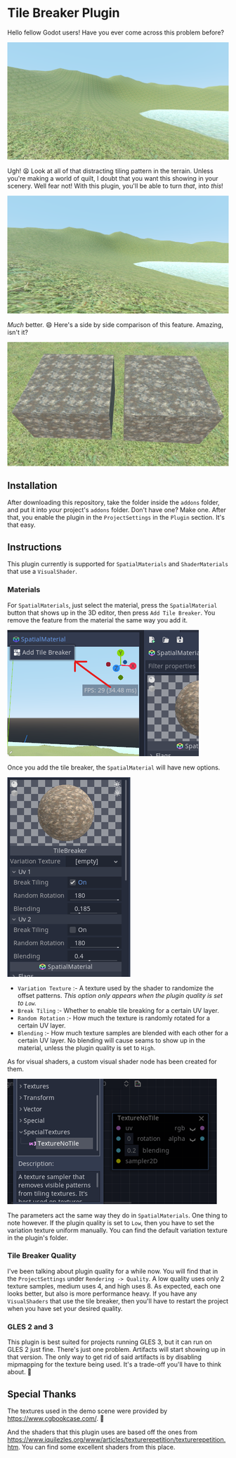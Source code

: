 # Tile Breaker Plugin

Hello fellow Godot users! Have you ever come across this problem before?

![](doc_images/terrain_no_tile_breaker.png)

Ugh! 😫 Look at all of that distracting tiling pattern in the terrain. Unless you're making a world of quilt, I doubt that you want this showing in your scenery. Well fear not! With this plugin, you'll be able to turn _that_, into _this_!

![](doc_images/terrain_with_tile_breaker.png)

_Much_ better. 😄 Here's a side by side comparison of this feature. Amazing, isn't it?

![](doc_images/plugin_comparison.png)

## Installation

After downloading this repository, take the folder inside the `addons` folder, and put it into _your_ project's `addons` folder. Don't have one? Make one. After that, you enable the plugin in the `ProjectSettings` in the `Plugin` section. It's that easy.

## Instructions

This plugin currently is supported for `SpatialMaterials` and `ShaderMaterials` that use a `VisualShader`. 

### Materials

For `SpatialMaterials`, just select the material, press the `SpatialMaterial` button that shows up in the 3D editor, then press `Add Tile Breaker`. You remove the feature from the material the same way you add it.

![](doc_images/add_tile_breaker.png)

Once you add the tile breaker, the `SpatialMaterial` will have new options.

![](doc_images/tile_breaker_options.png)

* `Variation Texture` :- A texture used by the shader to randomize the offset patterns. _This option only appears when the plugin quality is set to `Low`._
* `Break Tiling` :- Whether to enable tile breaking for a certain UV layer.
* `Random Rotation` :- How much the texture is randomly rotated for a certain UV layer.
* `Blending` :- How much texture samples are blended with each other for a certain UV layer. No blending will cause seams to show up in the material, unless the plugin quality is set to `High`.

As for visual shaders, a custom visual shader node has been created for them.

![](doc_images/visual_shader_tile_breaker.png)

The parameters act the same way they do in `SpatialMaterials`. One thing to note however. If the plugin quality is set to `Low`, then you have to set the variation texture uniform manually. You can find the default variation texture in the plugin's folder.

### Tile Breaker Quality

I've been talking about plugin quality for a while now. You will find that in the `ProjectSettings` under `Rendering -> Quality`. A low quality uses only 2 texture samples, medium uses 4, and high uses 8. As expected, each one looks better, but also is more performance heavy. If you have any `VisualShaders` that use the tile breaker, then you'll have to restart the project when you have set your desired quality.

### GLES 2 and 3

This plugin is best suited for projects running GLES 3, but it can run on GLES 2 just fine. There's just one problem. Artifacts will start showing up in that version. The only way to get rid of said artifacts is by disabling mipmapping for the texture being used. It's a trade-off you'll have to think about. 🤔

## Special Thanks

The textures used in the demo scene were provided by https://www.cgbookcase.com/. 🙂

And the shaders that this plugin uses are based off the ones from https://www.iquilezles.org/www/articles/texturerepetition/texturerepetition.htm. You can find some excellent shaders from this place.